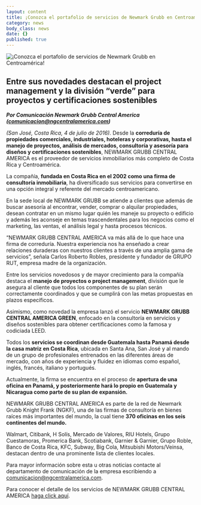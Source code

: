```yaml
---
layout: content
title: ¡Conozca el portafolio de servicios de Newmark Grubb en Centroamérica!
category: news
body_class: news
date: {}
published: true
---
```

![¡Conozca el portafolio de servicios de Newmark Grubb en Centroamérica!](/images/news-images/foto-3.png)

## Entre sus novedades destacan el project management y la división “verde” para proyectos y certificaciones sostenibles

**_Por Comunicación Newmark Grubb Central America (comunicacion@ngcentralamerica.com)_**

_(San José, Costa Rica, 4 de julio de 2016)._ Desde la **correduría de propiedades comerciales, industriales, hoteleras y corporativas, hasta el manejo de proyectos, análisis de mercados, consultoría y asesoría para diseños y certificaciones sostenibles**, NEWMARK GRUBB CENTRAL AMERICA es el proveedor de servicios inmobiliarios más completo de Costa Rica y Centroamérica.

La compañía, **fundada en Costa Rica en el 2002 como una firma de consultoría inmobiliaria**, ha diversificado sus servicios para convertirse en una opción integral y referente del mercado centroamericano.

En la sede local de NEWMARK GRUBB se atiende a  clientes que además de buscar asesoría al encontrar, vender, comprar o alquilar propiedades, desean contratar en un mismo lugar quién les maneje su proyecto o edificio y además les aconseje en temas trascendentales para los negocios como el marketing, las ventas, el análisis legal y hasta procesos técnicos.

“NEWMARK GRUBB CENTRAL AMERICA va más allá de lo que hace una firma de correduría. Nuestra experiencia nos ha enseñado a crear relaciones duraderas con nuestros clientes a través de una amplia gama de servicios”, señala Carlos Roberto Robles, presidente y fundador de GRUPO RUT, empresa madre de la organización.

Entre los servicios novedosos y de mayor crecimiento para la compañía destaca el **manejo de proyectos o project management**, división que le asegura al cliente que todos los componentes de su plan serán correctamente coordinados y que se cumplirá con las metas propuestas en plazos específicos.

Asimismo, como novedad la empresa lanzó el servicio **NEWMARK GRUBB CENTRAL AMERICA GREEN**, enfocado en la consultoría en servicios y diseños sostenibles para obtener certificaciones como la famosa y codiciada LEED.

Todos los **servicios se coordinan desde Guatemala hasta Panamá desde la casa matriz en Costa Rica**, ubicada en Santa Ana, San José y al mando de un grupo de profesionales entrenados en las diferentes áreas de mercado, con años de experiencia y fluidez en idiomas como español, inglés, francés, italiano y portugués.

Actualmente, la firma se encuentra en el proceso de **apertura de una oficina en Panamá, y posteriormente hará lo propio en Guatemala y Nicaragua como parte de su plan de expansión.**

NEWMARK GRUBB CENTRAL AMERICA es parte de la red de Newmark Grubb Knight Frank (NGKF), una de las firmas de consultoría en bienes raíces más importantes del mundo, la cual tiene **370 oficinas en los seis continentes del mundo.**

Walmart, Citibank, H Solís, Mercado de Valores, RIU Hotels, Grupo Cuestamoras, Promerica Bank, Scotiabank, Garnier & Garnier, Grupo Roble, Banco de Costa Rica, KFC, Subway, Big Cola, Mitsubishi Motors/Veinsa, destacan dentro de una prominente lista de clientes locales.

Para mayor información sobre esta u otras noticias contacte al departamento de comunicación de la empresa escribiendo a [comunicacion@ngcentralamerica.com](mailto:comunicacion@ngcentralamerica.com).

Para conocer el detalle de los servicios de NEWMARK GRUBB CENTRAL AMERICA [haga click aquí](/services/).
